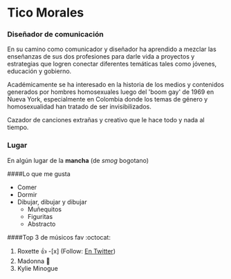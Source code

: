 # Tico Morales

###  Diseñador de comunicación
En su camino como comunicador y diseñador ha aprendido a mezclar las enseñanzas de sus dos profesiones para darle vida a proyectos y estrategias que logren conectar diferentes temáticas tales como jóvenes, educación y gobierno.

Académicamente se ha interesado en la historia de los medios y contenidos generados por hombres homosexuales luego del 'boom gay' de 1969 en Nueva York, especialmente en Colombia donde los temas de género y homosexualidad han tratado de ser invisibilizados.

Cazador de canciones extrañas y creativo que le hace todo y nada al tiempo.

### Lugar
En algún lugar de la **mancha** (de _smog_ bogotano)

####Lo que me gusta
* Comer
* Dormir
* Dibujar, dibujar y dibujar
  * Muñequitos
  * Figuritas
  * Abstracto

####Top 3 de músicos fav :octocat:
1. Roxette :+1: -[x] \(Follow: [En Twitter](http://www.twitter.com/therealroxette)\)
2. Madonna :metal:
3. Kylie Minogue
